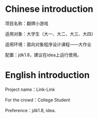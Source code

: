 # Chinese introduction

项目名称：翻牌小游戏

适用对象：大学生（大一、大二、大三、大四）

适用环境：面向对象程序设计课程——大作业

配置：jdk1.8，建议在idea上运行使用。

# English introduction

Project name：Link-Link

For the crowd：College Student

Preference：jdk1.8, idea.
